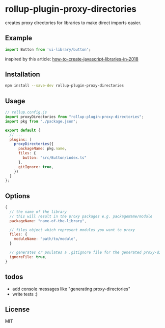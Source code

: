 # rollup-plugin-proxy-directories

creates proxy directories for libraries to make direct imports easier.

## Example
```js
import Button from 'ui-library/button';
```
inspired by this article: [how-to-create-javascript-libraries-in-2018](https://developers.livechatinc.com/blog/how-to-create-javascript-libraries-in-2018-part-2/)

## Installation

```bash
npm install --save-dev rollup-plugin-proxy-directories
```

## Usage

```js
// rollup.config.js
import proxyDirectories from "rollup-plugin-proxy-directories";
import pkg from "./package.json";

export default {
  // ...
  plugins: [
    proxyDirectories({
      packageName: pkg.name,
      files: {
        button: "src/Button/index.ts"
      },
      gitIgnore: true,
    })
  ]
};
```

## Options

```js
{
  // the name of the library
  // this will result in the proxy packages e.g. packageName/module
  packageName: "name-of-the-library",

  // files object which represent modules you want to proxy
  files: {
    moduleName: "path/to/module",
  }

  // generates or poulates a .gitignore file for the generated proxy-directories
  ignoreFile: true,
}
```

## todos

* add console messages like "generating proxy-directories"
* write tests :)


## License

MIT
